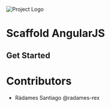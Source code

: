 ![Project Logo](app/images/logo.png)

# Scaffold AngularJS

## Get Started

# Contributors

-   Rádames Santiago @radames-rex
